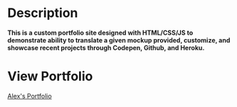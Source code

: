 # Description
**This is a custom portfolio site designed with HTML/CSS/JS to demonstrate ability to translate a given mockup provided, customize, and showcase recent projects through Codepen, Github, and Heroku.**

# View Portfolio
[Alex's Portfolio](https://alekay.github.io/portfolio-project/)
